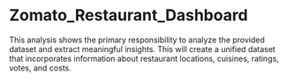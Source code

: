 # Zomato_Restaurant_Dashboard
This analysis shows the primary responsibility to analyze the provided dataset and extract meaningful insights. This will create a unified dataset that incorporates information about restaurant  locations, cuisines, ratings, votes, and costs.
